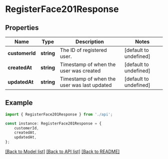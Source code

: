 # RegisterFace201Response


## Properties

Name | Type | Description | Notes
------------ | ------------- | ------------- | -------------
**customerId** | **string** | The ID of registered user. | [default to undefined]
**createdAt** | **string** | Timestamp of when the user was created | [default to undefined]
**updatedAt** | **string** | Timestamp of when the user was last updated | [default to undefined]

## Example

```typescript
import { RegisterFace201Response } from './api';

const instance: RegisterFace201Response = {
    customerId,
    createdAt,
    updatedAt,
};
```

[[Back to Model list]](../README.md#documentation-for-models) [[Back to API list]](../README.md#documentation-for-api-endpoints) [[Back to README]](../README.md)
